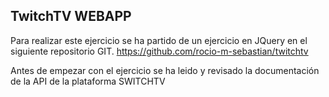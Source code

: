 ## TwitchTV WEBAPP 

Para realizar este ejercicio se ha partido de un ejercicio en JQuery en el siguiente repositorio GIT.
https://github.com/rocio-m-sebastian/twitchtv

Antes de empezar con el ejercicio se ha leido y revisado la documentación de la API de la plataforma SWITCHTV

